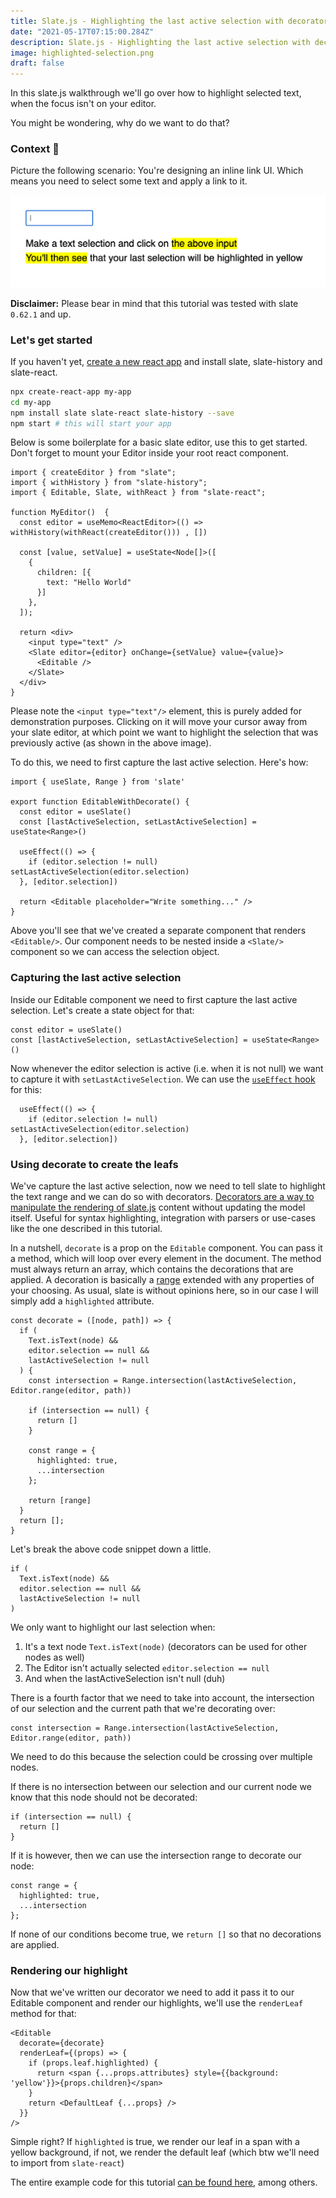 ```yaml
---
title: Slate.js - Highlighting the last active selection with decorators
date: "2021-05-17T07:15:00.284Z"
description: Slate.js - Highlighting the last active selection with decorators
image: highlighted-selection.png
draft: false
---
```


In this slate.js walkthrough we'll go over how to highlight selected text, when the focus isn't on your editor.

You might be wondering, why do we want to do that?

### Context 🤔

Picture the following scenario: You're designing an inline link UI. Which means you need to select some text and apply a link to it.

![highlight-last-selection](highlighted-selection.png)

**Disclaimer:** Please bear in mind that this tutorial was tested with slate `0.62.1` and up.

### Let's get started

If you haven't yet, [create a new react app] and install slate, slate-history and slate-react.

```bash
npx create-react-app my-app
cd my-app
npm install slate slate-react slate-history --save
npm start # this will start your app
```

Below is some boilerplate for a basic slate editor, use this to get started. Don't forget to mount your Editor inside your root react component.

```tsx
import { createEditor } from "slate";
import { withHistory } from "slate-history";
import { Editable, Slate, withReact } from "slate-react";

function MyEditor()  {
  const editor = useMemo<ReactEditor>(() => withHistory(withReact(createEditor())) , [])

  const [value, setValue] = useState<Node[]>([
    {
      children: [{
        text: "Hello World"
      }]
    },
  ]);

  return <div>
    <input type="text" />
    <Slate editor={editor} onChange={setValue} value={value}>
      <Editable />
    </Slate>
  </div>
}
```

Please note the `<input type="text"/>` element, this is purely added for demonstration purposes. Clicking on it will move your cursor away from your slate editor, at which point we want to highlight the selection that was previously active (as shown in the above image).

To do this, we need to first capture the last active selection. Here's how:

```tsx
import { useSlate, Range } from 'slate'

export function EditableWithDecorate() {
  const editor = useSlate()
  const [lastActiveSelection, setLastActiveSelection] = useState<Range>()

  useEffect(() => {
    if (editor.selection != null) setLastActiveSelection(editor.selection)
  }, [editor.selection])

  return <Editable placeholder="Write something..." />
}
```

Above you'll see that we've created a separate component that renders `<Editable/>`. Our component needs to be nested inside a `<Slate/>` component so we can access the selection object.

### Capturing the last active selection

Inside our Editable component we need to first capture the last active selection. Let's create a state object for that:

```tsx
const editor = useSlate()
const [lastActiveSelection, setLastActiveSelection] = useState<Range>()
```

Now whenever the editor selection is active (i.e. when it is not null) we want to capture it with `setLastActiveSelection`. We can use the [`useEffect` hook] for this:

```tsx
  useEffect(() => {
    if (editor.selection != null) setLastActiveSelection(editor.selection)
  }, [editor.selection])
```

### Using decorate to create the leafs

We've capture the last active selection, now we need to tell slate to highlight the text range and we can do so with decorators. [Decorators are a way to manipulate the rendering of slate.js](https://docs.slatejs.org/concepts/09-rendering#decorations) content without updating the model itself. Useful for syntax highlighting, integration with parsers or use-cases like the one described in this tutorial.

In a nutshell, `decorate` is a prop on the `Editable` component. You can pass it a method, which will loop over every element in the document. The method must always return an array, which contains the decorations that are applied. A decoration is basically a [range](https://docs.slatejs.org/concepts/03-locations#range) extended with any properties of your choosing. As usual, slate is without opinions here, so in our case I will simply add a `highlighted` attribute.

```tsx
const decorate = ([node, path]) => {
  if (
    Text.isText(node) &&
    editor.selection == null &&
    lastActiveSelection != null
  ) {
    const intersection = Range.intersection(lastActiveSelection, Editor.range(editor, path))

    if (intersection == null) {
      return []
    }

    const range = {
      highlighted: true,
      ...intersection
    };

    return [range]
  }
  return [];
}
```

Let's break the above code snippet down a little.

```tsx
if (
  Text.isText(node) &&
  editor.selection == null &&
  lastActiveSelection != null
) 
```

We only want to highlight our last selection when:

1. It's a text node `Text.isText(node)` (decorators can be used for other nodes as well)
2. The Editor isn't actually selected `editor.selection == null`
3. And when the lastActiveSelection isn't null (duh)

There is a fourth factor that we need to take into account, the intersection of our selection and the current path that we're decorating over:

```tsx
const intersection = Range.intersection(lastActiveSelection, Editor.range(editor, path))
```

We need to do this because the selection could be crossing over multiple nodes.

If there is no intersection between our selection and our current node we know that this node should not be decorated:

```tsx
if (intersection == null) {
  return []
}
```

If it is however, then we can use the intersection range to decorate our node:

```tsx
const range = {
  highlighted: true,
  ...intersection
};
```

If none of our conditions become true, we `return []` so that no decorations are applied.

### Rendering our highlight

Now that we've written our decorator we need to add it pass it to our Editable component and render our highlights, we'll use the `renderLeaf` method for that:

```tsx
<Editable
  decorate={decorate}
  renderLeaf={(props) => {
    if (props.leaf.highlighted) {
      return <span {...props.attributes} style={{background: 'yellow'}}>{props.children}</span>
    }
    return <DefaultLeaf {...props} />
  }}
/>
```

Simple right? If `highlighted` is true, we render our leaf in a span with a yellow background, if not, we render the default leaf (which btw we'll need to import from `slate-react`)

The entire example code for this tutorial [can be found here](https://github.com/juliankrispel/slate-patterns/blob/master/src/highlight-last-selection/index.tsx), among others.

[`useEffect` hook]: https://reactjs.org/docs/hooks-effect.html
[create a new react app]: https://reactjs.org/docs/create-a-new-react-app.html